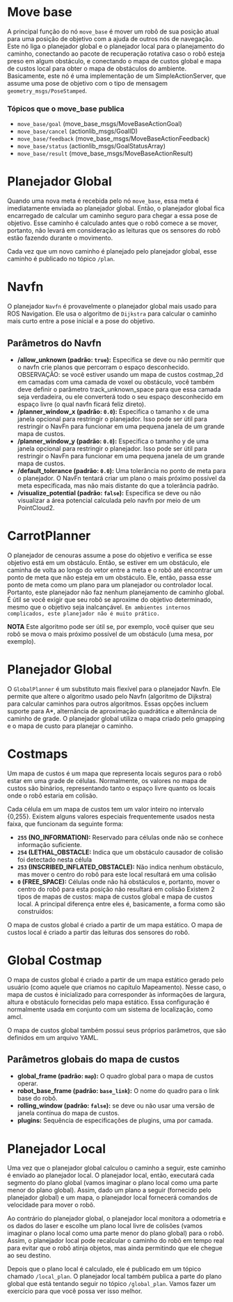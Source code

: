 # Move base

A principal função do nó `move_base` é mover um robô de sua posição atual para uma posição de objetivo com a ajuda de outros nós de navegação. Este nó liga o planejador global e o planejador local para o planejamento do caminho, conectando ao pacote de recuperação rotativa caso o robô esteja preso em algum obstáculo, e conectando o mapa de custos global e mapa de custos local para obter o mapa de obstáculos do ambiente. Basicamente, este nó é uma implementação de um SimpleActionServer, que assume uma pose de objetivo com o tipo de mensagem `geometry_msgs/PoseStamped`.

### Tópicos que o move_base publica
* `move_base/goal` (move_base_msgs/MoveBaseActionGoal)
* `move_base/cancel` (actionlib_msgs/GoalID)
* `move_base/feedback` (move_base_msgs/MoveBaseActionFeedback)
* `move_base/status` (actionlib_msgs/GoalStatusArray)
* `move_base/result` (move_base_msgs/MoveBaseActionResult)

# Planejador Global
Quando uma nova meta é recebida pelo nó `move_base`, essa meta é imediatamente enviada ao planejador global. Então, o planejador global fica encarregado de calcular um caminho seguro para chegar a essa pose de objetivo. Esse caminho é calculado antes que o robô comece a se mover, portanto, não levará em consideração as leituras que os sensores do robô estão fazendo durante o movimento.

Cada vez que um novo caminho é planejado pelo planejador global, esse caminho é publicado no tópico `/plan`.

# Navfn
O planejador `Navfn` é provavelmente o planejador global mais usado para ROS Navigation. Ele usa o algoritmo de `Dijkstra` para calcular o caminho mais curto entre a pose inicial e a pose do objetivo.

## Parâmetros do Navfn
* **/allow_unknown (padrão: `true`):** Especifica se deve ou não permitir que o navfn crie planos que percorram o espaço desconhecido. OBSERVAÇÃO: se você estiver usando um mapa de custos costmap_2d em camadas com uma camada de voxel ou obstáculo, você também deve definir o parâmetro track_unknown_space para que essa camada seja verdadeira, ou ele converterá todo o seu espaço desconhecido em espaço livre (o qual navfn ficará feliz direto).
* **/planner_window_x (padrão: `0.0`):** Especifica o tamanho x de uma janela opcional para restringir o planejador. Isso pode ser útil para restringir o NavFn para funcionar em uma pequena janela de um grande mapa de custos.
* **/planner_window_y (padrão: `0.0`):** Especifica o tamanho y de uma janela opcional para restringir o planejador. Isso pode ser útil para restringir o NavFn para funcionar em uma pequena janela de um grande mapa de custos.
* **/default_tolerance (padrão: `0.0`):** Uma tolerância no ponto de meta para o planejador. O NavFn tentará criar um plano o mais próximo possível da meta especificada, mas não mais distante do que a tolerância padrão.
* **/visualize_potential (padrão: `false`):** Especifica se deve ou não visualizar a área potencial calculada pelo navfn por meio de um PointCloud2.

# CarrotPlanner
O planejador de cenouras assume a pose do objetivo e verifica se esse objetivo está em um obstáculo. Então, se estiver em um obstáculo, ele caminha de volta ao longo do vetor entre a meta e o robô até encontrar um ponto de meta que não esteja em um obstáculo. Ele, então, passa esse ponto de meta como um plano para um planejador ou controlador local. Portanto, este planejador não faz nenhum planejamento de caminho global. É útil se você exigir que seu robô se aproxime do objetivo determinado, mesmo que o objetivo seja inalcançável. `Em ambientes internos complicados, este planejador não é muito prático.`

**NOTA** Este algoritmo pode ser útil se, por exemplo, você quiser que seu robô se mova o mais próximo possível de um obstáculo (uma mesa, por exemplo).

# Planejador Global
O `GlobalPlanner` é um substituto mais flexível para o planejador Navfn. Ele permite que  altere o algoritmo usado pelo Navfn (algoritmo de Dijkstra) para calcular caminhos para outros algoritmos. Essas opções incluem suporte para A*, alternância de aproximação quadrática e alternância de caminho de grade. O planejador global utiliza o mapa criado pelo gmapping e o mapa de custo para planejar o caminho.

# Costmaps
Um mapa de custos é um mapa que representa locais seguros para o robô estar em uma grade de células. Normalmente, os valores no mapa de custos são binários, representando tanto o espaço livre quanto os locais onde o robô estaria em colisão.

Cada célula em um mapa de custos tem um valor inteiro no intervalo {0,255}. Existem alguns valores especiais frequentemente usados ​​nesta faixa, que funcionam da seguinte forma:

* **`255` (NO_INFORMATION):** Reservado para células onde não se conhece informação suficiente.
* **`254` (LETHAL_OBSTACLE:** Indica que um obstáculo causador de colisão foi detectado nesta célula
* **`253` (INSCRIBED_INFLATED_OBSTACLE):** Não indica nenhum obstáculo, mas mover o centro do robô para este local resultará em uma colisão
* **`0` (FREE_SPACE):** Células onde não há obstáculos e, portanto, mover o centro do robô para esta posição não resultará em colisão
Existem 2 tipos de mapas de custos: mapa de custos global e mapa de custos local. A principal diferença entre eles é, basicamente, a forma como são construídos:

O mapa de custos global é criado a partir de um mapa estático.
O mapa de custos local é criado a partir das leituras dos sensores do robô.

# Global Costmap
O mapa de custos global é criado a partir de um mapa estático gerado pelo usuário (como aquele que criamos no capítulo Mapeamento). Nesse caso, o mapa de custos é inicializado para corresponder às informações de largura, altura e obstáculo fornecidas pelo mapa estático. Essa configuração é normalmente usada em conjunto com um sistema de localização, como amcl.

O mapa de custos global também possui seus próprios parâmetros, que são definidos em um arquivo YAML. 

## Parâmetros globais do mapa de custos
* **global_frame (padrão: `map`):** O quadro global para o mapa de custos operar.
* **robot_base_frame (padrão: `base_link`):** O nome do quadro para o link base do robô.
* **rolling_window (padrão: `false`):** se deve ou não usar uma versão de janela contínua do mapa de custos.
* **plugins:** Sequência de especificações de plugins, uma por camada.

# Planejador Local
Uma vez que o planejador global calculou o caminho a seguir, este caminho é enviado ao planejador local. O planejador local, então, executará cada segmento do plano global (vamos imaginar o plano local como uma parte menor do plano global). Assim, dado um plano a seguir (fornecido pelo planejador global) e um mapa, o planejador local fornecerá comandos de velocidade para mover o robô.

Ao contrário do planejador global, o planejador local monitora a odometria e os dados do laser e escolhe um plano local livre de colisões (vamos imaginar o plano local como uma parte menor do plano global) para o robô. Assim, o planejador local pode recalcular o caminho do robô em tempo real para evitar que o robô atinja objetos, mas ainda permitindo que ele chegue ao seu destino.

Depois que o plano local é calculado, ele é publicado em um tópico chamado `/local_plan`. O planejador local também publica a parte do plano global que está tentando seguir no tópico `/global_plan`. Vamos fazer um exercício para que você possa ver isso melhor.